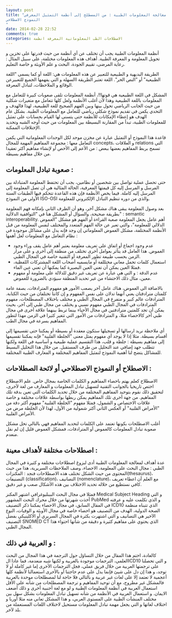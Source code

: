 ```yaml
---
layout: post
title: "معالجة المعلومات الطبية : من المصطلح إلى أنظمة التمثيل المعرفي: 
النموذج الاصطلاحي
"
date: 2014-02-28 22:52
comments: true
categories: الاصطلاحات الطب المعلوماتية المعرفة انظمة
---
```



أنظمة المعلومات الطبية يجب أن تختلف عن أي أنظمة من حيث قدرتها على تخزين و تحويل المعلومة و المعرفة الطبية. أهداف هذه المعلومات مختلفة، على سبيل المثال : رعاية المرضى، تقييم الجودة، البحث و علم الأوبئة و خاصة التعليم.

الطريقة البديهية و الطبيعية للتعبير عن هذه المعلومات هي: اللغة أو كما يسمى "اللغة الطبيعية" أو "النص الحر". اللغة تعتبر الطريقة االسهلة و التي يفهمها الجميع للتعبيرعن الوقائع و الملاحظات، لتبادل المعرفة.      

المشكل في اللغة الطبيعية هي قوتها!!، أنظمة المعلومات تلقى صعوبات كبيرة للتعامل مع المعلومات باللغة الطبيعية وهذا لأن أغلب الأنظمة ولعل كلها تتعامل مع متغيرات شكلية من حيث الجانب الرياضي تحول بينها وبين الفهم الصحيح للغة الطبيعية، لهذا فالهدف و التحدي يكمن في تقديم  نموذج شكلي رياضي للتعامل مع المعلومات الطبية.
بشكل عام الهدف هو إعطاء الإمكانات للأنظمة حتى يتسنى لها القيام بحسابات على تمثيل للمعلومات الطبية، تبدأ من المقارنة البسيطة بين المعلومات من حيث أوجه الشبه وتحديد الإختلافات الممكنة. 

<!-- more -->
قاعدة هذا النموذج أو التمثيل عبارة عن مخزن موحد لكل الوحدات المعلوماتية التي يكمن التعامل معها : مجموعة المفاهيم المهمة للمجال concepts، و العلاقات relations التي تسمح بربط المفاهيم بعضها ببعض : من الأعم إلى الأخص أو لإنشاء مفاهيم أكثر تعقيدا من خلال مفاهيم بسيطة.

صعوبة تبادل المعلومات :
------------------------------
 
حتى تحصل عملية تواصل بين شخصين أو نظامين، يجب أن تحتفظ المعلومة المتبادلة بين المرسل و المرسل إليه كل قيمتها المعرفية، الحالة المثالية هي أن تصل المعلومة إلى المرسل إليه كاملة. فيما يخص الأنظمة فإن هذه القاعدة تتحكم فيها الطبقات الستة الأولى من النموذج ISO-OSI والذي من دوره تنظيم التبادل الإلكتروني للمعلومة.

بعد وصول المعلومة يبقى هناك مشكل آخر، وهو أن الطرف الثاني بإمكانه فهم المعلومة بطريقة صحيحة، والسؤال أو المشكل هنا في "التوافقية الدلالية" : semantic interoperability.
أهم عامل يجعل المعلومة صعبة القراءة أو الفهم هو مشكل "الغموض الدلالي للمعلومة"، والتي تعبر عن حالة الفهم المتعدد والمختلف لنفس المعلومة  من قبل الأنظمة المختلفة، مشكل الغموض المعلوماتي إن وجد فإنه يدل على مشاكل موجودة في نظام التعامل مع المعلومات لعل أهمها : 
- عدم  وجود اجماع أو اتفاق على تعريف معلومة يعتبر أهم  عامل يقف وراء وجود الغموض. هذا العامل قد يتأثر بعوامل أخرى تختلف من منطقة إلى أخرى و على مرار الزمن بحسب طبيعة تطور المعرفة أو التقنية خاصة في المجال الطبي.
- استعمال كلمات تحمل معاني مختللفة أو مايسميه أصحاب اللغة المشتركات اللفظية، فمثلا العين يمكن أن تعني العين البصيرة كما يمكنها أن تعني عين الماء.
- عدم الدقة : و التي هي عبارة عن تعريف غير دقيق للدلالة على معلومة أو مفهوم معين، مثال ذلك الاحتشاء من غير تحديد المنطقة سيؤدي بالضرورة للغموض.

بالاضافة الى الغموض، هناك عامل آخر يصعب الأمور هو مفهوم المترادفات، بصفة عامة  كلمتان مترادفتان يعني أنهما تدلان على نفس المفهوم و إن كانتا تختلفان من حيث الكتابة. المترادفات عالم كبير و متفرع  في المجال الطبي و مختلف باختلاف المصطلحات، مفهوم المترادفات في المجال الطبي مفهوم نسبي و يختلف من مجال طبي إلى آخر، بحيث يمكن أن تجد كلمتين مترادفتين  في مجال الأحياء بينما تربط بينهما علاقة أخرى في مجال طبي أخر كالاحصاء مثلا، و المترادفات من الأمور التي تتغير كثيرا في الزمن مهذا لتطور المفاهيم بسرعة  في مجال الطب.

أي ملاحظة نريد ارسالها أو تسجيلها ستكون معقدة أو بسيطة أو يمكننا حتى تقسيمها إلى أقسام  بسيطة. مثلا إذا لا يوجد أي مفهوم يمثل معنى "الجلطة القلبية" فإنه يمكننا تقسيمها إلى مفاهيم بسيطة : جلطة و قلب، هذا التقسيم عملية طبيعية و أساسية في اللغة ولكنها تتطلب جهد إضافي عند التحليل من طرف المستقبل.
من خلال هذا التحليل البسيط للمشاكل يتضح  لنا أهمية النموذج لتمثيل المفاهيم المختلفة و المعارف الطبية المختلفة.
 


الاصطلاح أو النموذج الاصطلاحي أو لائحة الصطلاحات :
--------------------------------------------------


الاصطلاح كعلم يهتم باحصاء المفاهيم و الكلمات الخاصة بمجال خاص. علم الاصطلاح اختص تاريخيا بالجوانب التقنية  لتسهيل تبادل المعلومات و المعارف من لغة لأخرى، لتحقيق ذلك نقوم  بتوحبد المفاهيم المختلفة من خلال تحديد الكلمات التي تعين بدقة تلك  المفاهيم. من جهة أخرى تلك المفاهيم  يمكن ربطها بواسطة علاقات مختلفة و خاصة علاقات الاختصاص و الشمول، فمثلا مفهوم "الجلطة القلبية" مفهوم  أكثر دقة من "الأمراض القلبية" أو العكس الثاني أكثر شمولية من الأول، لهذا لأن الجلطة مرض من الأمراض القلبية.

أغلب الاصطلحات بكونها تعتمد على الكلمات لتحديد المفاهيم فهي بالتالي تحل مشكل صعوبة تبادل المعلومات كالغموض أو المترادفات، فمشكل الغموض قليل إن لم نقل منعدم.

اصطلاحات مختلفة لأهداف معينة  :
-------------------------------------


عدة أهداف لمعالجة المعلومات الطبية أدى لبزوغ اصطلاحات مختلفة و كثيرة في المجال الطبي : مجال البحث على المعلومة، الاحصاء، وصف الملاحظات السريرية، هذا من حيث المحتوى من حيث الشكل تختلف هذه الاصطلاحات فنجد : المكنزات(thesaurus)، التصنيفات (classification)، التصانيف (nomenclature)، مع العلم أن اعطاء تعريف كافي نستطيع من خلاله تحديد الاختلاف بين هذه الأشكال صعب و غير دقيق.

فمثلا في مجال البحث البيبليوغرافي اشتهر المكنز Medical Subject Heading و التي أخذت شهرتها من خلال محرك  البحث المشهور PubMed و الذي تكلمت عليه و عرفته في المقال السابق، في مجال الاحصاء يمكننا ذكر التصنيف ICD10 الذي تتبناه  منظمة  الصحة الدولية، الهدف من التصنيف هو احصاء خاصة في مجال الأوبئة و الوفيات، النوع الآخير هي التصانيف و التي اشتهرت بكثرة في المجال السريري أو الاكلينيكي بفضل التصنيف SNOMED CT الذي يحتوي على مفاهيم كثيرة  و دقيقة من شأنها احتواء هذا المجال الطبي.

و العربية في ذلك :
--------------------

كالعادة، اختم هذا المقال من خلال التساؤل حول الترجمة في هذا المجال من البحث العلمي، الترجمات موجودة بالعربية و لكنها شبه  منعدمة، فما عادا الICD10 و التي تحصلنا على ترجمتها العربية من خلال فريق عملي، فجل الترجمات الأخرى إما غير كاملة أو لا توجد، و هذا إن دل على شيئ فإنما يدل على عدم حاجتنا أو بالأحرى استعمالنا لأنظمة كلها أعجمية لا تعتمد إلا على لغات غير عربية  و بالتالي فلا حاجة لنا لمصطلحات موحدة بالعربية فالمشكل غير مطروح، مع أن توحيد المفاهيم و ترجمة المصطلحات من شأنه على الأقل استعمال العربية في أنظمة  المعلومات الطبية و لو مع لغة  أجنبية أخرى و ذلك أضعف الايمان.
و استعمال العربية في الأنظمة  من شأنه تسهيل تبادل المعلومات بشكل سهل بين مختلف المنشآت الطبية على المستوى العربي، و هذا المشكل تعاني منه مثلا أوربا و اختلاف لغاتها و التي يجعل مهمة  تبادل المعلومات مستحيل لاختلاف اللغات المستعملة من بلد لآخر.

